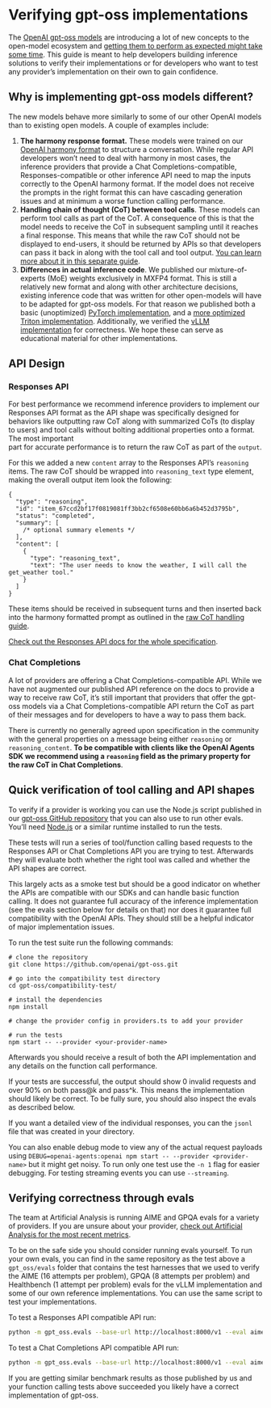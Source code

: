 # Verifying gpt-oss implementations

The [OpenAI gpt-oss models](https://openai.com/open-models) are introducing a lot of new concepts to the open-model ecosystem and [getting them to perform as expected might take some time](https://x.com/ClementDelangue/status/1953119901649891367). This guide is meant to help developers building inference solutions to verify their implementations or for developers who want to test any provider’s implementation on their own to gain confidence.

## Why is implementing gpt-oss models different?

The new models behave more similarly to some of our other OpenAI models than to existing open models. A couple of examples include:

1. **The harmony response format.** These models were trained on our [OpenAI harmony format](https://cookbook.openai.com/articles/openai-harmony) to structure a conversation. While regular API developers won’t need to deal with harmony in most cases, the inference providers that provide a Chat Completions-compatible, Responses-compatible or other inference API need to map the inputs correctly to the OpenAI harmony format. If the model does not receive the prompts in the right format this can have cascading generation issues and at minimum a worse function calling performance.
2. **Handling chain of thought (CoT) between tool calls**. These models can perform tool calls as part of the CoT. A consequence of this is that the model needs to receive the CoT in subsequent sampling until it reaches a final response. This means that while the raw CoT should not be displayed to end-users, it should be returned by APIs so that developers can pass it back in along with the tool call and tool output. [You can learn more about it in this separate guide](https://cookbook.openai.com/articles/gpt-oss/handle-raw-cot).
3. **Differences in actual inference code**. We published our mixture-of-experts (MoE) weights exclusively in MXFP4 format. This is still a relatively new format and along with other architecture decisions, existing inference code that was written for other open-models will have to be adapted for gpt-oss models. For that reason we published both a basic (unoptimized) [PyTorch implementation](https://github.com/openai/gpt-oss/tree/main/gpt_oss/torch), and a [more optimized Triton implementation](https://github.com/openai/gpt-oss/tree/main/gpt_oss/triton). Additionally, we verified the [vLLM implementation](https://github.com/vllm-project/vllm/blob/7e3a8dc90670fd312ce1e0d4eba9bf11c571e3ad/vllm/model_executor/models/gpt_oss.py) for correctness. We hope these can serve as educational material for other implementations.

## API Design

### Responses API

For best performance we recommend inference providers to implement our Responses API format as the API shape was specifically designed for behaviors like outputting raw CoT along with summarized CoTs (to display to users) and tool calls without bolting additional properties onto a format. The most important  
part for accurate performance is to return the raw CoT as part of the `output`.

For this we added a new `content` array to the Responses API’s `reasoning` items. The raw CoT should be wrapped into `reasoning_text` type element, making the overall output item look the following:

```
{
  "type": "reasoning",
  "id": "item_67ccd2bf17f0819081ff3bb2cf6508e60bb6a6b452d3795b",
  "status": "completed",
  "summary": [
    /* optional summary elements */
  ],
  "content": [
    {
      "type": "reasoning_text",
      "text": "The user needs to know the weather, I will call the get_weather tool."
    }
  ]
}
```

These items should be received in subsequent turns and then inserted back into the harmony formatted prompt as outlined in the [raw CoT handling guide](https://cookbook.openai.com/articles/gpt-oss/handle-raw-cot).

[Check out the Responses API docs for the whole specification](https://platform.openai.com/docs/api-reference/responses/create).

### Chat Completions

A lot of providers are offering a Chat Completions-compatible API. While we have not augmented our published API reference on the docs to provide a way to receive raw CoT, it’s still important that providers that offer the gpt-oss models via a Chat Completions-compatible API return the CoT as part of their messages and for developers to have a way to pass them back.

There is currently no generally agreed upon specification in the community with the general properties on a message being either `reasoning` or `reasoning_content`. **To be compatible with clients like the OpenAI Agents SDK we recommend using a `reasoning` field as the primary property for the raw CoT in Chat Completions**.

## Quick verification of tool calling and API shapes

To verify if a provider is working you can use the Node.js script published in our [gpt-oss GitHub repository](https://github.com/openai/gpt-oss) that you can also use to run other evals. You’ll need [Node.js](http://nodejs.org/) or a similar runtime installed to run the tests.

These tests will run a series of tool/function calling based requests to the Responses API or Chat Completions API you are trying to test. Afterwards they will evaluate both whether the right tool was called and whether the API shapes are correct.

This largely acts as a smoke test but should be a good indicator on whether the APIs are compatible with our SDKs and can handle basic function calling. It does not guarantee full accuracy of the inference implementation (see the evals section below for details on that) nor does it guarantee full compatibility with the OpenAI APIs. They should still be a helpful indicator of major implementation issues.

To run the test suite run the following commands:

```shell
# clone the repository
git clone https://github.com/openai/gpt-oss.git

# go into the compatibility test directory
cd gpt-oss/compatibility-test/

# install the dependencies
npm install

# change the provider config in providers.ts to add your provider

# run the tests
npm start -- --provider <your-provider-name>
```

Afterwards you should receive a result of both the API implementation and any details on the function call performance.

If your tests are successful, the output should show 0 invalid requests and over 90% on both pass@k and pass^k. This means the implementation should likely be correct. To be fully sure, you should also inspect the evals as described below.

If you want a detailed view of the individual responses, you can the `jsonl` file that was created in your directory.

You can also enable debug mode to view any of the actual request payloads using `DEBUG=openai-agents:openai npm start -- --provider <provider-name>` but it might get noisy. To run only one test use the `-n 1` flag for easier debugging. For testing streaming events you can use `--streaming`.

## Verifying correctness through evals

The team at Artificial Analysis is running AIME and GPQA evals for a variety of providers. If you are unsure about your provider, [check out Artificial Analysis for the most recent metrics](https://artificialanalysis.ai/models/gpt-oss-120b/providers#evaluations).

To be on the safe side you should consider running evals yourself. To run your own evals, you can find in the same repository as the test above a `gpt_oss/evals` folder that contains the test harnesses that we used to verify the AIME (16 attempts per problem), GPQA (8 attempts per problem) and Healthbench (1 attempt per problem) evals for the vLLM implementation and some of our own reference implementations. You can use the same script to test your implementations.

To test a Responses API compatible API run:

```bash
python -m gpt_oss.evals --base-url http://localhost:8000/v1 --eval aime25 --sampler responses --model openai/gpt-oss-120b --reasoning-effort high
```

To test a Chat Completions API compatible API run:

```bash
python -m gpt_oss.evals --base-url http://localhost:8000/v1 --eval aime25 --sampler chat_completions --model openai/gpt-oss-120b --reasoning-effort high
```

If you are getting similar benchmark results as those published by us and your function calling tests above succeeded you likely have a correct implementation of gpt-oss.

